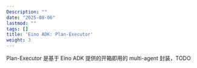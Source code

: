 ```yaml
---
Description: ""
date: "2025-08-06"
lastmod: ""
tags: []
title: 'Eino ADK: Plan-Executor'
weight: 3
---
```


Plan-Executor 是基于 Eino ADK 提供的开箱即用的 multi-agent 封装，TODO
